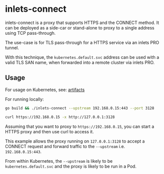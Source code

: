 # inlets-connect

inlets-connect is a proxy that supports HTTPS and the CONNECT method. It can be deployed as a side-car or stand-alone to proxy to a single address using TCP pass-through.

The use-case is for TLS pass-through for a HTTPS service via an inlets PRO tunnel.

With this technique, the `kubernetes.default.svc` address can be used with a valid TLS SAN name, when forwarded into a remote cluster via inlets PRO.

## Usage

For usage on Kubernetes, see: [artifacts](artifacts)

For running locally:

```bash
go build && ./inlets-connect --upstream 192.168.0.15:443 --port 3128

curl https://192.168.0.15 -x http://127.0.0.1:3128
```

Assuming that you want to proxy to `https://192.168.0.15`, you can start a HTTPS proxy and then use curl to access it.

This example allows the proxy running on `127.0.0.1:3128` to accept a CONNECT request and forward traffic to the `--upstream` i.e. `192.168.0.15:443`.

From within Kubernetes, the `--upstream` is likely to be `kubernetes.default.svc` and the proxy is likely to be run in a Pod.

